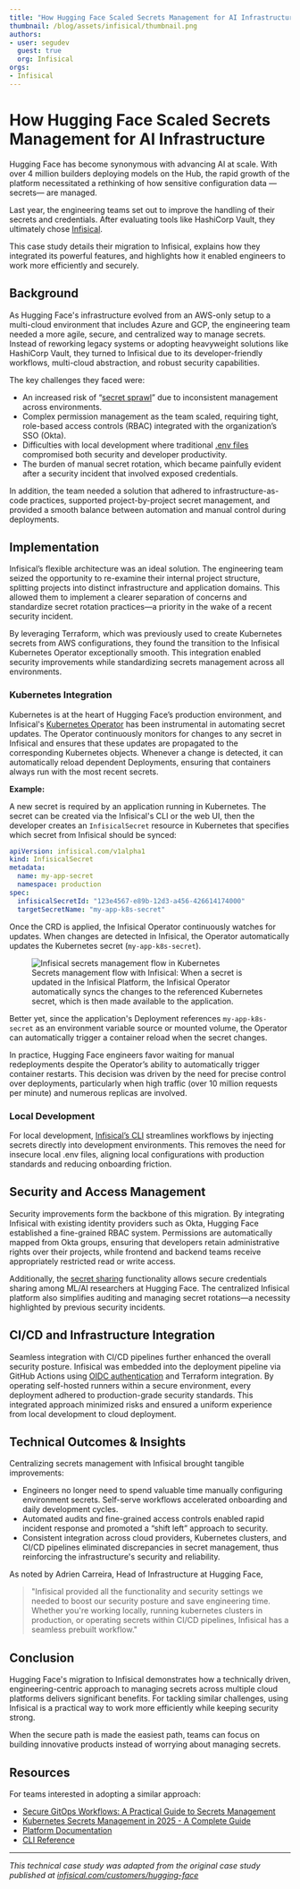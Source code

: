 ```yaml
---
title: "How Hugging Face Scaled Secrets Management for AI Infrastructure"
thumbnail: /blog/assets/infisical/thumbnail.png
authors:
- user: segudev
  guest: true
  org: Infisical
orgs:
- Infisical
---
```

# How Hugging Face Scaled Secrets Management for AI Infrastructure

Hugging Face has become synonymous with advancing AI at scale. With over 4 million builders deploying models on the Hub, the rapid growth of the platform necessitated a rethinking of how sensitive configuration data —secrets— are managed.

Last year, the engineering teams set out to improve the handling of their secrets and credentials. After evaluating tools like HashiCorp Vault, they ultimately chose [Infisical](https://infisical.com/).

This case study details their migration to Infisical, explains how they integrated its powerful features, and highlights how it enabled engineers to work more efficiently and securely.

## Background

As Hugging Face's infrastructure evolved from an AWS-only setup to a multi-cloud environment that includes Azure and GCP, the engineering team needed a more agile, secure, and centralized way to manage secrets. Instead of reworking legacy systems or adopting heavyweight solutions like HashiCorp Vault, they turned to Infisical due to its developer-friendly workflows, multi-cloud abstraction, and robust security capabilities.

The key challenges they faced were:

- An increased risk of “[secret sprawl](https://infisical.com/blog/what-is-secret-sprawl)” due to inconsistent management across environments.
- Complex permission management as the team scaled, requiring tight, role-based access controls (RBAC) integrated with the organization’s SSO (Okta).
- Difficulties with local development where traditional [.env files](https://infisical.com/blog/stop-using-env-files) compromised both security and developer productivity.
- The burden of manual secret rotation, which became painfully evident after a security incident that involved exposed credentials.

In addition, the team needed a solution that adhered to infrastructure-as-code practices, supported project-by-project secret management, and provided a smooth balance between automation and manual control during deployments.

## Implementation

Infisical’s flexible architecture was an ideal solution. The engineering team seized the opportunity to re-examine their internal project structure, splitting projects into distinct infrastructure and application domains. This allowed them to implement a clearer separation of concerns and standardize secret rotation practices—a priority in the wake of a recent security incident.

By leveraging Terraform, which was previously used to create Kubernetes secrets from AWS configurations, they found the transition to the Infisical Kubernetes Operator exceptionally smooth. This integration enabled security improvements while standardizing secrets management across all environments.

### Kubernetes Integration

Kubernetes is at the heart of Hugging Face’s production environment, and Infisical's [Kubernetes Operator](https://infisical.com/docs/integrations/platforms/kubernetes) has been instrumental in automating secret updates. The Operator continuously monitors for changes to any secret in Infisical and ensures that these updates are propagated to the corresponding Kubernetes objects. Whenever a change is detected, it can automatically reload dependent Deployments, ensuring that containers always run with the most recent secrets.

**Example:**

A new secret is required by an application running in Kubernetes. The secret can be created via the Infisical's CLI or the web UI, then the developer creates an `InfisicalSecret` resource in Kubernetes that specifies which secret from Infisical should be synced: 

```yaml
apiVersion: infisical.com/v1alpha1
kind: InfisicalSecret
metadata:
  name: my-app-secret
  namespace: production
spec:
  infisicalSecretId: "123e4567-e89b-12d3-a456-426614174000"
  targetSecretName: "my-app-k8s-secret"
```
Once the CRD is applied, the Infisical Operator continuously watches for updates. When changes are detected in Infisical, the Operator automatically updates the Kubernetes secret (`my-app-k8s-secret`).

<figure class="image text-center">
    <img class="mx-auto" src="/blog/assets/infisical/infisical-operator.png" alt=" Infisical secrets management flow in Kubernetes">
    <figcaption>Secrets management flow with Infisical: When a secret is updated in the Infisical Platform, the Infisical Operator automatically syncs the changes to the referenced Kubernetes secret, which is then made available to the application.</figcaption>
</figure>

Better yet, since the application's Deployment references `my-app-k8s-secret` as an environment variable source or mounted volume, the Operator can automatically trigger a container reload when the secret changes.

In practice, Hugging Face engineers favor waiting for manual redeployments despite the Operator’s ability to automatically trigger container restarts. This decision was driven by the need for precise control over deployments, particularly when high traffic (over 10 million requests per minute) and numerous replicas are involved.

### Local Development

For local development, [Infisical’s CLI](https://infisical.com/docs/cli/usage) streamlines workflows by injecting secrets directly into development environments. This removes the need for insecure local .env files, aligning local configurations with production standards and reducing onboarding friction.

## Security and Access Management

Security improvements form the backbone of this migration. By integrating Infisical with existing identity providers such as Okta, Hugging Face established a fine-grained RBAC system. Permissions are automatically mapped from Okta groups, ensuring that developers retain administrative rights over their projects, while frontend and backend teams receive appropriately restricted read or write access.

Additionally, the [secret sharing](https://infisical.com/docs/documentation/platform/secret-sharing) functionality allows secure credentials sharing among ML/AI researchers at Hugging Face. The centralized Infisical platform also simplifies auditing and managing secret rotations—a necessity highlighted by previous security incidents.

## CI/CD and Infrastructure Integration

Seamless integration with CI/CD pipelines further enhanced the overall security posture. Infisical was embedded into the deployment pipeline via GitHub Actions using [OIDC authentication](https://infisical.com/docs/documentation/platform/identities/oidc-auth/github) and Terraform integration. By operating self-hosted runners within a secure environment, every deployment adhered to production-grade security standards. This integrated approach minimized risks and ensured a uniform experience from local development to cloud deployment.

## Technical Outcomes & Insights

Centralizing secrets management with Infisical brought tangible improvements:

- Engineers no longer need to spend valuable time manually configuring environment secrets. Self-serve workflows accelerated onboarding and daily development cycles. 
- Automated audits and fine-grained access controls enabled rapid incident response and promoted a “shift left” approach to security.  
- Consistent integration across cloud providers, Kubernetes clusters, and CI/CD pipelines eliminated discrepancies in secret management, thus reinforcing the infrastructure's security and reliability.

As noted by Adrien Carreira, Head of Infrastructure at Hugging Face,

>"Infisical provided all the functionality and security settings we needed to boost our security posture and save engineering time. Whether you're working locally, running kubernetes clusters in production, or operating secrets within CI/CD pipelines, Infisical has a seamless prebuilt workflow."

## Conclusion

Hugging Face's migration to Infisical demonstrates how a technically driven, engineering-centric approach to managing secrets across multiple cloud platforms delivers significant benefits. For tackling similar challenges, using Infisical is a practical way to work more efficiently while keeping security strong.

When the secure path is made the easiest path, teams can focus on building innovative products instead of worrying about managing secrets.

## Resources

For teams interested in adopting a similar approach:
- [Secure GitOps Workflows: A Practical Guide to Secrets Management](https://infisical.com/blog/gitops-secrets-management)
- [Kubernetes Secrets Management in 2025 - A Complete Guide](https://infisical.com/blog/kubernetes-secrets-management-2025)
- [Platform Documentation](https://infisical.com/docs/documentation/platform/organization)
- [CLI Reference](https://infisical.com/docs/cli/overview)

---

*This technical case study was adapted from the original case study published at [infisical.com/customers/hugging-face](https://infisical.com/customers/hugging-face)*
